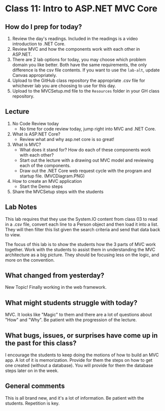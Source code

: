 # Class 11: Intro to ASP.NET MVC Core

## How do I prep for today?
1. Review the day's readings. Included in the readings is a video introduction to .NET Core.
1. Review MVC and how the components work with each other in ASP.NET.
1. There are 2 lab options for today, you may choose which problem domain you like better. Both have the same requirements, the only difference is the csv file contents. If you want to use the `lab-alt`, update Canvas appropriately. 
1. Upload to the GitHub class repository the appropriate .csv file for whichever lab you are choosing to use for this day.
1. Upload to the MVCSetup.md file to the `Resources` folder in your GH class repository. 

## Lecture
1. No Code Review today
   - No time for code review today, jump right into MVC and .NET Core.
1. What is ASP.NET Core?
	- Review what and why asp.net core is so great! 
1. What is MVC?
	- What does it stand for? How do each of these components work with each other? 
	- Start out the lecture with a drawing out MVC model and reviewing each of the components.
	- Draw out the .NET Core web request cycle with the program and startup file. (MVCDiagram.PNG)
1. How to create an MVC application
	- Start the Demo steps
1. Share the MVCSetup steps with the students

## Lab Notes
This lab requires that they use the System.IO content from class 03 to read in a .csv file, convert each line to a Person object and then load it into a list. They will then filter this list given the search criteria and send that data back to view.

The focus of this lab is to show the students how the 3 parts of MVC work together. Work with the students to assist them in understanding the MVC architecture as a big picture. They should be focusing less on the logic, and more on the convention.

## What changed from yesterday? 
New Topic! Finally working in the web framework. 

## What might students struggle with today?  
MVC. It looks like "Magic" to them and there are a lot of 
questions about "How" and "Why". Be patient with the progression of the lecture. 

## What bugs, issues, or surprises have come up in the past for this class?
I encourage the students to keep doing the motions of how to build an MVC app. A lot of it is memorization. Provide for them the steps on how to get one created (without a database). You will provide for them the database steps later on in the week.

## General comments
This is all brand new, and it's a lot of information. Be patient with the students. Repetition is key. 
